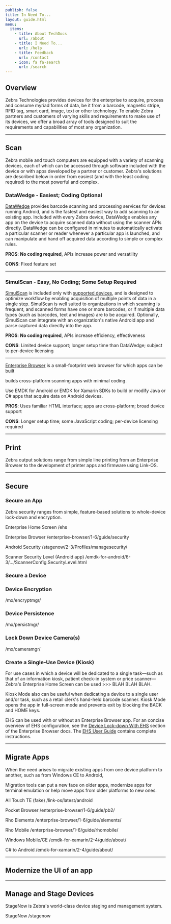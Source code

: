 ```yaml
---
publish: false
title: In Need To...
layout: guide.html
menu:
  items:
    - title: About TechDocs
      url: /about
    - title: I Need To...
      url: /help
    - title: Feedback
      url: /contact
    - icon: fa fa-search
      url: /search
---
```

## Overview

Zebra Technologies provides devices for the enterprise to acquire, process and consume myriad forms of data, be it from a barcode, magnetic stripe, RFID tag, smart card, image, text or other technology. To enable Zebra partners and customers of varying skills and requirements to make use of its devices, we offer a broad array of tools designed to suit the requirements and capabilities of most any organization. 

-----

## Scan
Zebra mobile and touch computers are equipped with a variety of scanning devices, each of which can be accessed through software included with the device or with apps developed by a partner or customer. Zebra's solutions are described below in order from easiest (and with the least coding required) to the most powerful and complex.  

### DataWedge - Easiest; Coding Optional

[DataWedge](../datawedge) provides barcode scanning and processing services for devices running Android, and is the fastest and easiest way to add scanning to an existing app. Included with every Zebra device, DataWedge enables any app on the device to acquire scanned data without using the scanner APIs directly. DataWedge can be configured in minutes to automatically activate a particular scanner or reader whenever a particular app is launched, and can manipulate and hand off acquired data according to simple or complex rules. 

**PROS**: **No coding required**, APIs increase power and versatility

**CONS**: Fixed feature set

-----

### SimulScan - Easy, No Coding; Some Setup Required

[SimulScan](../simulscan) is included only with [supported devices](../simulscan/1-1/guide/about/#supporteddevices), and is designed to optimize workflow by enabling acquisition of multiple points of data in a single step. SimulScan is well suited to organizations in which scanning is frequent, and scanned forms have one or more barcodes, or if multiple data types (such as barcodes, text and images) are to be acquired. Optionally, SimulScan can integrate with an organization's native Android app and parse captured data directly into the app. 

**PROS**: **No coding required**, APIs increase efficiency, effectiveness

**CONS**: Limited device support; longer setup time than DataWedge; subject to per-device licensing

-----

[Enterprise Browser](../enterprise-browser) is a small-footprint web browser for which apps can be built   

builds cross-platform scanning apps with minimal coding. 

Use EMDK for Android or EMDK for Xamarin SDKs to build or modify Java or C# apps that acquire data on Android devices. 

**PROS**: Uses familiar HTML interface; apps are cross-platform; broad device support

**CONS**: Longer setup time; some JavaScript coding; per-device licensing required 

-----

## Print
Zebra output solutions range from simple line printing from an Enterprise Browser to the development of printer apps and firmware using Link-OS.

-----

## Secure

### Secure an App
Zebra security ranges from simple, feature-based solutions to whole-device lock-down and encryption.

Enterprise Home Screen 
/ehs

Enterprise Browser
/enterprise-browser/1-6/guide/security

Android Security
/stagenow/2-3/Profiles/managesecurity/

Scanner Security Level (Android app)
/emdk-for-android/6-3/.../ScannerConfig.SecurityLevel.html

### Secure a Device

### Device Encryption
/mx/encryptmgr/

### Device Persistence
/mx/persistmgr/

### Lock Down Device Camera(s)
/mx/cameramgr/

### Create a Single-Use Device (Kiosk)
For use cases in which a device will be dedicated to a single task&mdash;such as that of an information kiosk, patient check-in system or price scanner&mdash;Zebra's Enterprise Home Screen can be used  >>> BLAH BLAH BLAH. 



Kiosk Mode also can be useful when dedicating a device to a single user and/or task, such as a retail clerk's hand-held barcode scanner. Kiosk Mode opens the app in full-screen mode and prevents exit by blocking the BACK and HOME keys.

EHS can be used with or without an Enterprise Browser app. For an concise overview of EHS configuration, see the [Device Lock-down With EHS](http://techdocs.zebra.com/enterprise-browser/1-6/guide/ehs/) section of the Enterprise Browser docs. The [EHS User Guide](http://techdocs.zebra.com/ehs/2-5/guide/features/) contains complete instructions. 

-----

## Migrate Apps
When the need arises to migrate existing apps from one device platform to another, such as from Windows CE to Android,  

Migration tools can put a new face on older apps, modernize apps for terminal emulation or help move apps from older platforms to new ones.

All Touch TE (fake)
/link-os/latest/android

Pocket Browser
/enterprise-browser/1-6/guide/pb2/

Rho Elements
/enterprise-browser/1-6/guide/elements/

Rho Mobile
/enterprise-browser/1-6/guide/rhomobile/

Windows Mobile/CE
/emdk-for-xamarin/2-4/guide/about/

C# to Android
/emdk-for-xamarin/2-4/guide/about/

-----

## Modernize the UI of an app

-----

## Manage and Stage Devices
StageNow is Zebra's world-class device staging and management system. 

StageNow
/stagenow



<!-- 
layout: list-products.html
products: 
  - title: Scan
    description: DataWedge adds scanning to any app without coding; SimulScan captures all data from forms without coding; Enterprise Browser builds cross-platform scanning apps with minimal coding. 
    url: ../usecases
    image: /datawedge/datawedge_logo.png
    btn-text: Latest Docs
    sections:
      - title: DataWedge
        url: ../../datawedge
      - title: SimulScan
        url: ../../simulscan
      - title: Enterprise Browser
        url: ../../enterprise-browser
    versions:
      - url: /techdocs/usecases
        label: 'Select a Tool'      
      - url: ../../datawedge
        label: 'DataWedge'
      - url: ../../simulscan
        label: 'SimulScan'
      - url: ../../enterprise-browser
        label: 'Enterprise Browser'
  - title: Scanning (full app coding)
    description: Use EMDK for Android or Xamarin SDKs to build or modify Java or C# apps that acquire data on Android devices. 
    url: ../usecases
    image: /images/products/emdk-for-android.png
    btn-text: Latest Docs
    sections:
      - title: EMDK for Android
        url: ../../emdk-for-android
      - title: EMDK for Xamarin
        url: ../../emdk-for-xamarin
  - title: Printing
    description: Zebra output solutions range from simple line printing from an Enterprise Browser to the development of printer apps and firmware using Link-OS.     
    url: ../usecases
    image: /images/products/emdk-for-android.png
    btn-text: Latest Docs
    sections:
      - title: Enterprise Browser
        url: /enterprise-browser/1-6/guide/printingGuide/
      - title: Android Printing
        url: /link-os/latest/android_btle
      - title: Xamarin Printing
        url: /link-os/latest/xamarin
      - title: iOS Printing
        url: /link-os/latest/ios
      - title: Windows Mobile/CE Printing
        url: /link-os/latest/pc
      - title: C# to Android
        url: /link-os/latest/webservices
      - title: Samples
        url: https://km.zebra.com/kb/index?page=content&channel=SAMPLE_CODE
    versions:
      - url: /techdocs/usecases
        label: 'Select a Tool'      
      - url: /enterprise-browser/1-6/guide/printingGuide/
        label: 'Enterprise Browser'
      - url: /link-os/latest/android_btle
        label: 'Android Printing'
      - url: /link-os/latest/xamarin
        label: 'Xamarin Printing'
      - url: /link-os/latest/ios
        label: 'iOS Printing'
      - url: /link-os/latest/pc
        label: 'Windows Mobile/CE Printing'
      - url: /link-os/latest/webservices
        label: 'C# to Android Printing'
  - title: Security
    description: Zebra security ranges from simple, feature-based solutions to whole-device lock-down and encryption.
    url: ../usecases
    btn-text: Latest Docs
    image: /ehs/ehs-logo.png
    sections:
      - title: Enterprise Home Screen
        url: /ehs
      - title: Enterprise Browser
        url: /enterprise-browser/1-6/guide/security
      - title: Android Security
        url: /stagenow/2-3/Profiles/managesecurity/
      - title: Device Encryption
        url: /mx/encryptmgr/
      - title: Scanner Security Level (Android app)
        url: /emdk-for-android/6-3/.../ScannerConfig.SecurityLevel.html
      - title: Device Persistence
        url: /mx/persistmgr/
    versions:
      - url: /techdocs/usecases
        label: 'Select a Tool'      
      - url: /enterprise-browser/1-6/guide/security
        label: 'Enterprise Browser'
      - url: /stagenow/2-3/Profiles/managesecurity/
        label: 'Android Security'
      - url: /mx/encryptmgr/
        label: 'Device Encryption'
      - url: /emdk-for-android/6-3/.../ScannerConfig.SecurityLevel.html
        label: 'Scanner Security Level (Android app)'
      - url: /mx/persistmgr/
        label: 'Device Persistence'
  - title: Android Development
    description: Enterprise Browser apps use HTML5 and work with most Zebra devices; EMDK uses Java or Xamarin to target Zebra devices with full enterprise control of features and source code.
    url: ../usecases
    image: /enterprise-browser/enterprise_browser_logo.png
    btn-text: Latest Docs
    sections:
      - title: Enterprise Browser
        url: ../../enterprise-browser 
      - title: EMDK for Android
        url: ../../emdk-for-android
      - title: EMDK for Xamarin
        url: ../../emdk-for-xamarin
    versions:
      - url: /techdocs/usecases
        label: 'Select a Tool'      
      - url: ../../enterprise-browser
        label: 'Enterprise Browser'
      - url: ../../emdk-for-xamarin/
        label: 'EMDK for Xamarin (C#)'
  - title: Windows Development
    description: Enterprise Browser apps use HTML5 and work with most Zebra devices. WHAT ELSE DOES ZEBRA OFFER WINDOWS DEVELOPERS?
    url: ../usecases
    image: /enterprise-browser/enterprise_browser_logo.png
    btn-text: Latest Docs
    sections:
      - title: fake
        url: /ehs/2-5/guide/about
      - title: fake
        url: /ehs/2-5/guide/setup
      - title: fake
        url: /ehs/2-5/guide/settings
      - title: fake
        url: /ehs/2-5/guide/features
      - title: fake
        url: /ehs/2-5/download
    versions:
      - url: /techdocs/usecases
        label: 'Select a Tool'      
      - url: ../../enterprise-browser
        label: 'Enterprise Browser'
      - url: ../../emdk-for-xamarin/
        label: 'EMDK for Xamarin (C#)'
  - title: Migration and Modernization
    description: Migration tools can put a new face on older apps, modernize apps for terminal emulation or help move apps from older platforms to new ones.  
    url: ../usecases
    image: /images/products/link-os.png
    sections:
      - title: All Touch TE (fake)
        url: /link-os/latest/android
      - title: Pocket Browser
        url: /enterprise-browser/1-6/guide/pb2/
      - title: Rho Elements
        url: /enterprise-browser/1-6/guide/elements/
      - title: Rho Mobile
        url: /enterprise-browser/1-6/guide/rhomobile/
      - title: Windows Mobile/CE
        url: /emdk-for-xamarin/2-4/guide/about/
      - title: C# to Android
        url: /emdk-for-xamarin/2-4/guide/about/
    versions:
      - url: /techdocs/usecases
        label: 'Select a Tool'      
      - url: ../../enterprise-browser
        label: 'Enterprise Browser'
      - url: ../../emdk-for-xamarin/
        label: 'EMDK for Xamarin (C#)'
  - title: Scan (minimal coding)
    description: DataWedge adds scanning to any app without coding; SimulScan captures all data from forms without coding; Enterprise Browser builds cross-platform scanning apps with minimal coding. 
    url: ../usecases
    image: /datawedge/datawedge_logo.png
    btn-text: Latest Docs
    versions:
      - url: /techdocs/usecases
        label: 'Select a Tool'      
      - url: ../../datawedge
        label: 'DataWedge'
      - url: ../../simulscan
        label: 'SimulScan'
      - url: ../../enterprise-browser
        label: 'Enterprise Browser'

-->


<!-- from the "full app coding" section:

    versions:
      - url: /techdocs/usecases
        label: 'Select a Tool'      
      - url: ../../emdk-for-android
        label: 'EMDK for Android'
      - url: ../../emdk-for-xamarin/
        label: 'EMDK for Xamarin'

-->